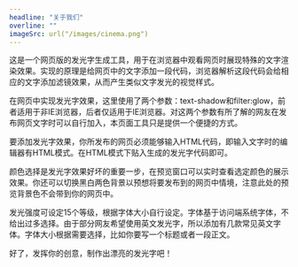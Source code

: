 ```yaml
---
headline: "关于我们"
overline: ""
imageSrc: url("/images/cinema.png")
---
```


这是一个网页版的发光字生成工具，用于在浏览器中观看网页时展现特殊的文字渲染效果。实现的原理是给网页中的文字添加一段代码，浏览器解析这段代码会给相应的文字添加滤镜效果，从而产生类似文字发光的视觉样式。

在网页中实现发光字效果，这里使用了两个参数：text-shadow和filter:glow，前者适用于非IE浏览器，后者仅适用于IE浏览器。对这两个参数有所了解的网友在发布网页文字时可以自行加入，本页面工具只是提供一个便捷的方式。

要添加发光字效果，你所发布的网页必须能够输入HTML代码，即输入文字时的编辑器有HTML模式。在HTML模式下贴入生成的发光字代码即可。

颜色选择是发光字效果好坏的重要一步，在预览窗口可以实时查看选定颜色的展示效果。你还可以切换黑白两色背景以预想将要发布到的网页中情境，注意此处的预览背景色不会带到你的网页中。

发光强度可设定15个等级，根据字体大小自行设定。字体基于访问端系统字体，不给出过多选择。由于部分网友希望使用英文发光字，所以添加有几款常见英文字体。字体大小根据需要选择，比如你要写一个标题或者一段正文。

好了，发挥你的创意，制作出漂亮的发光字吧！

